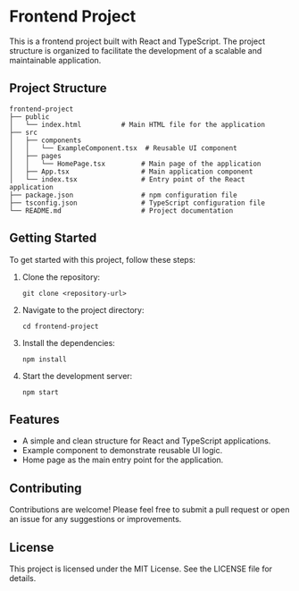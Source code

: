 # Frontend Project

This is a frontend project built with React and TypeScript. The project structure is organized to facilitate the development of a scalable and maintainable application.

## Project Structure

```
frontend-project
├── public
│   └── index.html          # Main HTML file for the application
├── src
│   ├── components
│   │   └── ExampleComponent.tsx  # Reusable UI component
│   ├── pages
│   │   └── HomePage.tsx         # Main page of the application
│   ├── App.tsx                  # Main application component
│   └── index.tsx                # Entry point of the React application
├── package.json                 # npm configuration file
├── tsconfig.json                # TypeScript configuration file
└── README.md                    # Project documentation
```

## Getting Started

To get started with this project, follow these steps:

1. Clone the repository:
   ```
   git clone <repository-url>
   ```

2. Navigate to the project directory:
   ```
   cd frontend-project
   ```

3. Install the dependencies:
   ```
   npm install
   ```

4. Start the development server:
   ```
   npm start
   ```

## Features

- A simple and clean structure for React and TypeScript applications.
- Example component to demonstrate reusable UI logic.
- Home page as the main entry point for the application.

## Contributing

Contributions are welcome! Please feel free to submit a pull request or open an issue for any suggestions or improvements.

## License

This project is licensed under the MIT License. See the LICENSE file for details.